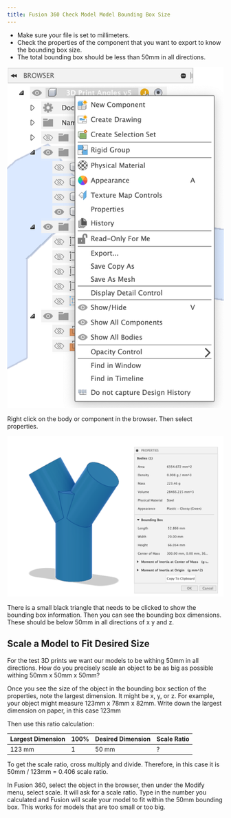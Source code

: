 ```yaml
---
title: Fusion 360 Check Model Model Bounding Box Size
---
```


- Make sure your file is set to millimeters.
- Check the properties of the component that you want to export to know the bounding box size.
- The total bounding box should be less than 50mm in all directions.

![Fusion 360 Properties Browser](./attachments/2022-Fusion-360-Properties-Browser.png)

Right click on the body or component in the browser. Then select properties.

![Fusion 360 Bounding Box](./attachments/2022-Fusion-360-Bounding-Box.png)

There is a small black triangle that needs to be clicked to show the bounding box information. Then you can see the bounding box dimensions. These should be below 50mm in all directions of x y and z.

## Scale a Model to Fit Desired Size

For the test 3D prints we want our models to be withing 50mm in all directions. How do you precisely scale an object to be as big as possible withing 50mm x 50mm x 50mm?

Once you see the size of the object in the bounding box section of the properties, note the largest dimension. It might be x, y, or z. For example, your object might measure 123mm x 78mm x 82mm. Write down the largest dimension on paper, in this case 123mm

Then use this ratio calculation:

| Largest Dimension | 100% | Desired Dimension | Scale Ratio |
| ----------------- | ---- | ----------------- | ----------- |
| 123 mm            | 1    | 50 mm             | ?           |

To get the scale ratio, cross multiply and divide. Therefore, in this case it is 50mm / 123mm = 0.406 scale ratio.

In Fusion 360, select the object in the browser, then under the Modify menu, select scale. It will ask for a scale ratio. Type in the number you calculated and Fusion will scale your model to fit within the 50mm bounding box. This works for models that are too small or too big.
